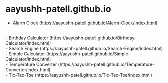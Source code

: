 # aayushh-patell.github.io

- Alarm Clock (https://aayushh-patell.github.io/Alarm-Clock/index.html)
<br>
- Birthday Calculator (https://aayushh-patell.github.io/Birthday-Calculator/index.html)
<br>
- Search Engine (https://aayushh-patell.github.io/Search-Engine/index.html)
<br>
- Simple Calculator (https://aayushh-patell.github.io/Simple-Calculator/index.html)
<br>
- Temperature Converter (https://aayushh-patell.github.io/Temperature-Converter/index.html)
<br>
- Tic-Tac-Toe (https://aayushh-patell.github.io/Tic-Tac-Toe/index.html)
